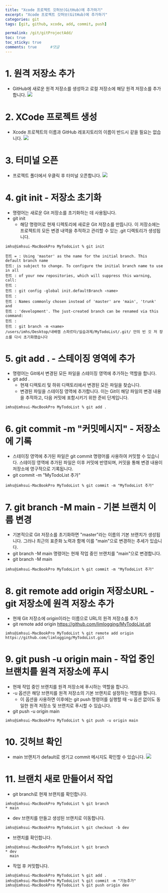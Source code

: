 ```yaml
---
title: "Xcode 프로젝트 깃허브(GitHub)에 추가하기" 
excerpt: "Xcode 프로젝트 깃허브(GitHub)에 추가하기"
categories: git
tags: [git, github, xcode, add, commit, push]

permalink: /git/gitProjectAdd/    
toc: true           
toc_sticky: true    
comments: true      #댓글
---
```


# 1. 원격 저장소 추가 
- GitHub에 새로운 원격 저장소를 생성하고 로컬 저장소에 해당 원격 저장소를 추가합니다.
![](/assets/images/categories/git/2024-03-19-gitProjectAdd1.png)

# 2. XCode 프로젝트 생성 
- Xcode 프로젝트의 이름과 GitHub 레포지토리의 이름이 반드시 같을 필요는 없습니다. 
![](/assets/images/categories/git/2024-03-19-gitProjectAdd2.png)

# 3. 터미널 오픈 
- 프로젝트 폴더에서 우클릭 후 터미널 오픈합니다. 
![](/assets/images/categories/git/2024-03-19-gitProjectAdd3.png)

# 4. git init - 저장소 초기화
- 명령어는 새로운 Git 저장소를 초기화하는 데 사용됩니다. 
- git init 
    - 해당 명령어로 현재 디렉토리에 새로운 Git 저장소를 만듭니다. 이 저장소에는 프로젝트의 모든 변경 내역을 추적하고 관리할 수 있는 .git 디렉토리가 생성됩니다.
```console
imhs@imhsui-MacBookPro MyTodoList % git init
```
```console
힌트 = : Using 'master' as the name for the initial branch. This default branch name
힌트: is subject to change. To configure the initial branch name to use in all
힌트 : of your new repositories, which will suppress this warning, call:
힌트 :
힌트 : git config -global init.defaultBranch ‹name>
힌트 : 
힌트 : Names commonly chosen instead of 'master' are 'main', 'trunk' and
힌트 : 'development'. The just-created branch can be renamed via this command:
힌트 :
힌트 : git branch -m <name>
/users/imhs/Desktop/내배캠 스파르타/실습과제/MyTodoList/.git/ 안의 빈 깃 저 장소를 다시 초기화했습니다 
```

# 5. git add . - 스테이징 영역에 추가 
- 명령어는 Git에서 변경된 모든 파일을 스테이징 영역에 추가하는 역할을 합니다. 
- git add . 
    - 현재 디렉토리 및 하위 디렉토리에서 변경된 모든 파일을 찾습니다.
    - 변경된 파일을 스테이징 영역에 추가합니다. 이는 Git이 해당 파일의 변경 내용을 추적하고, 다음 커밋에 포함시키기 위한 준비 단계입니다.
```console
imhs@imhsui-MacBookPro MyTodoList % git add . 
```

# 6. git commit -m "커밋메시지" - 저장소에 기록 
- 스테이징 영역에 추가된 파일은 git commit 명령어를 사용하여 커밋할 수 있습니다. 스테이징 영역에 추가된 파일은 이후 커밋에 반영되며, 커밋을 통해 변경 내용이 저장소에 영구적으로 기록됩니다.
- git commit -m "MyTodoList 추가" 
```console
imhs@imhsui-MacBookPro MyTodoList % git commit -m "MyTodoList 추가" 
```

# 7. git branch -M main - 기본 브랜치 이름 변경 
- 기본적으로 Git 저장소를 초기화하면 "master"라는 이름의 기본 브랜치가 생성됩니다. 그러나 최근의 표준화 노력과 함께 이를 "main"으로 변경하는 추세가 있습니다. 
- git branch -M main 명령어는 현재 작업 중인 브랜치를 "main"으로 변경합니다.
- git branch -M main 
```console
imhs@imhsui-MacBookPro MyTodoList % git commit -m "MyTodoList 추가" 
```

# 8. git remote add origin 저장소URL - git 저장소에 원격 저장소 추가 
- 현재 Git 저장소에 origin이라는 이름으로 URL의 원격 저장소를 추가
- git remote add origin https://github.com/limlogging/MyTodoList.git
```console
imhs@imhsui-MacBookPro MyTodoList % git remote add origin https://github.com/limlogging/MyTodoList.git
```

# 9. git push -u origin main - 작업 중인 브랜치를 원격 저장소에 푸시 
- 현재 작업 중인 브랜치를 원격 저장소에 푸시하는 역할을 합니다. 
- -u 옵션은 해당 브랜치를 원격 저장소의 기본 브랜치로 설정하는 역할을 합니다.
    - 이 옵션을 사용하면 이후에는 git push 명령어를 실행할 때 -u 옵션 없이도 동일한 원격 저장소 및 브랜치로 푸시할 수 있습니다.
- git push -u origin main
```console
imhs@imhsui-MacBookPro MyTodoList % git push -u origin main
```

# 10. 깃허브 확인 
- main 브랜치가 default로 생기고 commit 메시지도 확인할 수 있습니다. 
![](/assets/images/categories/git/2024-03-19-gitProjectAdd4.png)

# 11. 브랜치 새로 만들어서 작업 
- git branch로 현재 브랜치를 확인합니다.

```console
imhs@imhsui-MacBookPro MyTodoList % git branch
* main
```

- dev 브랜치를 만들고 생성된 브랜치로 이동합니다. 

```console
imhs@imhsui-MacBookPro MyTodoList % git checkout -b dev 
```

- 브랜치를 확인합니다. 

```console
imhs@imhsui-MacBookPro MyTodoList % git branch 
* dev
  main
```

- 작업 후 커밋합니다. 

```console
imhs@imhsui-MacBookPro MyTodoList % git add .
imhs@imhsui-MacBookPro MyTodoList % git commit -m "기능추가" 
imhs@imhsui-MacBookPro MyTodoList % git push origin dev
```